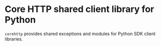 
# Core HTTP shared client library for Python

`corehttp` provides shared exceptions and modules for Python SDK client libraries.
